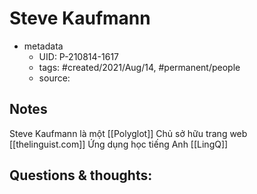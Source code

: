 # Steve Kaufmann

- metadata
	- UID: P-210814-1617
	- tags: #created/2021/Aug/14, #permanent/people 
	- source: 

## Notes
Steve Kaufmann là một [[Polyglot]]
Chủ sở hữu trang web [[thelinguist.com]] 
Ứng dụng học tiếng Anh [[LingQ]]

## Questions & thoughts:

